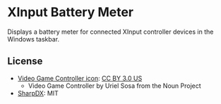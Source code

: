 ﻿# XInput Battery Meter
Displays a battery meter for connected XInput controller devices in the Windows taskbar. 

## License
* [Video Game Controller icon](https://thenounproject.com/term/video-game-controller/8357/): [CC BY 3.0 US](https://creativecommons.org/licenses/by/3.0/us/)
    * Video Game Controller by Uriel Sosa from the Noun Project
* [SharpDX](http://sharpdx.org/License.txt): MIT